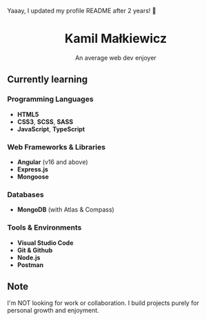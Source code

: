 Yaaay, I updated my profile README after 2 years! 🎉

<h1 align="center">Kamil Małkiewicz</h1>
<p align="center">An average web dev enjoyer</p>

## Currently learning

### Programming Languages
- **HTML5**
- **CSS3**, **SCSS**, **SASS**
- **JavaScript**, **TypeScript**
### Web Frameworks & Libraries
- **Angular** (v16 and above)
- **Express.js**
- **Mongoose**
### Databases
- **MongoDB** (with Atlas & Compass)
### Tools & Environments
- **Visual Studio Code**
- **Git & Github**
- **Node.js**
- **Postman**

## Note
I'm NOT looking for work or collaboration. I build projects purely for personal growth and enjoyment.
